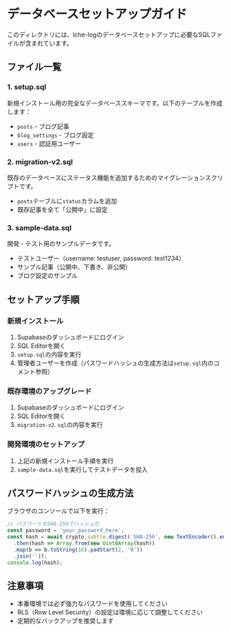# データベースセットアップガイド

このディレクトリには、lche-logのデータベースセットアップに必要なSQLファイルが含まれています。

## ファイル一覧

### 1. setup.sql
新規インストール用の完全なデータベーススキーマです。以下のテーブルを作成します：
- `posts` - ブログ記事
- `blog_settings` - ブログ設定
- `users` - 認証用ユーザー

### 2. migration-v2.sql
既存のデータベースにステータス機能を追加するためのマイグレーションスクリプトです。
- `posts`テーブルに`status`カラムを追加
- 既存記事を全て「公開中」に設定

### 3. sample-data.sql
開発・テスト用のサンプルデータです。
- テストユーザー（username: testuser, password: test1234）
- サンプル記事（公開中、下書き、非公開）
- ブログ設定のサンプル

## セットアップ手順

### 新規インストール
1. Supabaseのダッシュボードにログイン
2. SQL Editorを開く
3. `setup.sql`の内容を実行
4. 管理者ユーザーを作成（パスワードハッシュの生成方法は`setup.sql`内のコメント参照）

### 既存環境のアップグレード
1. Supabaseのダッシュボードにログイン
2. SQL Editorを開く
3. `migration-v2.sql`の内容を実行

### 開発環境のセットアップ
1. 上記の新規インストール手順を実行
2. `sample-data.sql`を実行してテストデータを投入

## パスワードハッシュの生成方法

ブラウザのコンソールで以下を実行：

```javascript
// パスワードをSHA-256でハッシュ化
const password = 'your_password_here';
const hash = await crypto.subtle.digest('SHA-256', new TextEncoder().encode(password))
  .then(hash => Array.from(new Uint8Array(hash))
  .map(b => b.toString(16).padStart(2, '0'))
  .join(''));
console.log(hash);
```

## 注意事項

- 本番環境では必ず強力なパスワードを使用してください
- RLS（Row Level Security）の設定は環境に応じて調整してください
- 定期的なバックアップを推奨します